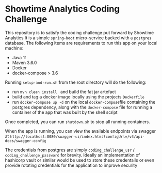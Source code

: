# Showtime Analytics Coding Challenge

This repository is to satisfy the coding challenge put forward by Showtime Analytics It is a simple `spring-boot`
micro-service backed with a `postgres` database. The following items are requirements to run this app on your local
machine:

- Java 11
- Maven 3.6.0
- Docker
- docker-compose > 3.6

Running `setup-and-run.sh` from the root directory will do the following:

- run `mvn clean install ` and build the fat jar artefact
- build and tag a docker image locally using the projects `Dockerfile`
- run `docker-compose up -d` on the local `docker-compose`file containing the postgres dependency, along with
  the `docker-compose` file for running a container of the app that was built by the shell script

Once completed, you can run `shutdown.sh` to stop all running containers.

When the app is running, you can view the available endpoints via swagger
at `http://localhost:8080/swagger-ui/index.html?configUrl=/v3/api-docs/swagger-config`

The credentials from postgres are simply `coding_challenge_usr` / `coding_challenge_password` for brevity. Ideally an
implementation of hashicorp vault or similar would be used to store these credentails or even provide rotating
credentials for the application to improve security 